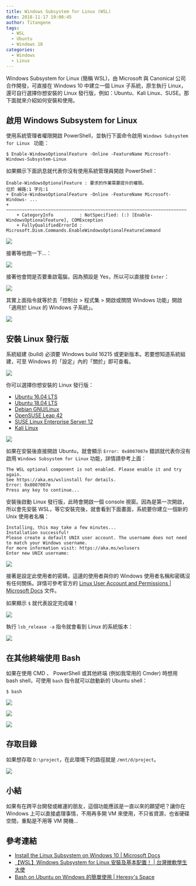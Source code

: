 ```yaml
---
title: Windows Subsystem for Linux (WSL)
date: 2018-11-17 19:00:45
author: Titangene
tags:
  - WSL
  - Ubuntu
  - Windows 10
categories:
  - Windows
  - Linux
---
```


Windows Subsystem for Linux (簡稱 WSL)，由 Microsoft 與 Canonical 公司合作開發，可直接在 Windows 10 中建立一個 Linux 子系統，原生執行 Linux，還可自行選擇你想安裝的 Linux 發行版，例如：Ubuntu、Kali Linux、SUSE。那下面就來介紹如何安裝和使用。

<!-- more -->

## 啟用 Windows Subsystem for Linux
使用系統管理者權限開啟 PowerShell，並執行下面命令啟用 `Windows Subsystem for Linux
` 功能：

```shell
$ Enable-WindowsOptionalFeature -Online -FeatureName Microsoft-Windows-Subsystem-Linux
```

如果顯示下面訊息就代表你沒有使用系統管理員開啟 PowerShell：

```shell
Enable-WindowsOptionalFeature : 要求的作業需要提升的權限。
位於 線路:1 字元:1
+ Enable-WindowsOptionalFeature -Online -FeatureName Microsoft-Windows- ...
+ ~~~~~~~~~~~~~~~~~~~~~~~~~~~~~~~~~~~~~~~~~~~~~~~~~~~~~~~~~~~~~~~~~~~~~
    + CategoryInfo          : NotSpecified: (:) [Enable-WindowsOptionalFeature], COMException
    + FullyQualifiedErrorId : Microsoft.Dism.Commands.EnableWindowsOptionalFeatureCommand
```

![](windows-subsystem-for-linux/2018-11-17-19-04-25.png)

接著等他跑一下...：

![](windows-subsystem-for-linux/2018-11-17-19-04-37.png)

接著他會問是否要重啟電腦，因為預設是 Yes，所以可以直接按 `Enter`：

![](windows-subsystem-for-linux/2018-11-17-19-04-47.png)

其實上面指令就等於去「控制台 > 程式集 > 開啟或關閉 Windows 功能」開啟「適用於 Linux 的 Windows 子系統」。

![](windows-subsystem-for-linux/2018-11-17-19-05-10.png)

## 安裝 Linux 發行版
系統組建 (build) 必須要 Windows build 16215 或更新版本。若要想知道系統組建，可至 Windows 的「設定」內的「關於」即可查看。

![](windows-subsystem-for-linux/2018-11-17-19-05-23.png)

你可以選擇你想安裝的 Linux 發行版：
- [Ubuntu 16.04 LTS](https://www.microsoft.com/zh-tw/p/ubuntu-1604-lts/9pjn388hp8c9)
- [Ubuntu 18.04 LTS](https://www.microsoft.com/zh-tw/p/ubuntu-1804-lts/9n9tngvndl3q)
- [Debian GNU/Linux](https://www.microsoft.com/zh-tw/p/debian-gnu-linux/9msvkqc78pk6)
- [OpenSUSE Leap 42](https://www.microsoft.com/zh-tw/p/opensuse-leap-42/9njvjts82tjx)
- [SUSE Linux Enterprise Server 12](https://www.microsoft.com/zh-tw/p/suse-linux-enterprise-server-12/9p32mwbh6cns)
- [Kali Linux](https://blogs.msdn.microsoft.com/commandline/2018/03/05/kali-linux-for-wsl/)

![](windows-subsystem-for-linux/2018-11-17-19-05-41.png)

如果在安裝後直接開啟 Ubuntu，就會顯示 `Error: 0x8007007e` 錯誤就代表你沒有啟用 `Windows Subsystem for Linux` 功能，詳情請參考上面：

```shell
The WSL optional component is not enabled. Please enable it and try again.
See https://aka.ms/wslinstall for details.
Error: 0x8007007e
Press any key to continue...
```

安裝後啟動 Linux 發行版，此時會開啟一個 console 視窗。因為是第一次開啟，所以會先安裝 WSL，等它安裝完後，就會看到下面畫面，系統要你建立一個新的 Unix 使用者名稱：

```shell
Installing, this may take a few minutes...
Installation successful!
Please create a default UNIX user account. The username does not need to match your Windows username.
For more information visit: https://aka.ms/wslusers
Enter new UNIX username:
```

![](windows-subsystem-for-linux/2018-11-17-19-06-06.png)

接著是設定此使用者的密碼，這邊的使用者與你的 Windows 使用者名稱和密碼沒有任何關係。詳情可參考官方的 [Linux User Account and Permissions | Microsoft Docs](https://docs.microsoft.com/zh-tw/windows/wsl/user-support) 文件。

如果顯示 `$` 就代表設定完成囉！

![](windows-subsystem-for-linux/2018-11-17-19-06-17.png)

執行 `lsb_release -a` 指令就會看到 Linux 的系統版本：

![](windows-subsystem-for-linux/2018-11-17-19-06-28.png)


## 在其他終端使用 Bash

如果在使用 CMD 、 PowerShell 或其他終端 (例如我常用的 Cmder) 時想用 bash shell，可使用 `bash` 指令就可以啟動新的 Ubuntu shell：

```shell
$ bash
```

![](windows-subsystem-for-linux/2018-11-17-19-06-42.png)

![](windows-subsystem-for-linux/2018-11-17-19-06-53.png)

![](windows-subsystem-for-linux/2018-11-17-19-07-01.png)

## 存取目錄
如果想存取 `D:\project`，在此環境下的路徑就是 `/mnt/d/project`。

![](windows-subsystem-for-linux/2018-11-17-19-07-14.png)

## 小結
如果有在跨平台開發或維運的朋友，這個功能應該是一直以來的願望吧？讓你在 Windows 上可以直接處理事情，不用再多開 VM 來使用，不只省資源，也省硬碟空間，重點是不用等 VM 開機...

## 參考連結
- [Install the Linux Subsystem on Windows 10 | Microsoft Docs](https://docs.microsoft.com/zh-tw/windows/wsl/install-win10)
- [【WSL】Windows Subsystem for Linux 安裝及基本配置！ | 台灣微軟學生大使](https://blogs.msdn.microsoft.com/microsoft_student_partners_in_taiwan/2017/10/03/wsltune/)
- [Bash on Ubuntu on Windows 的簡單使用 | Heresy's Space](https://kheresy.wordpress.com/2016/04/12/bash-on-ubuntu-on-windows/)